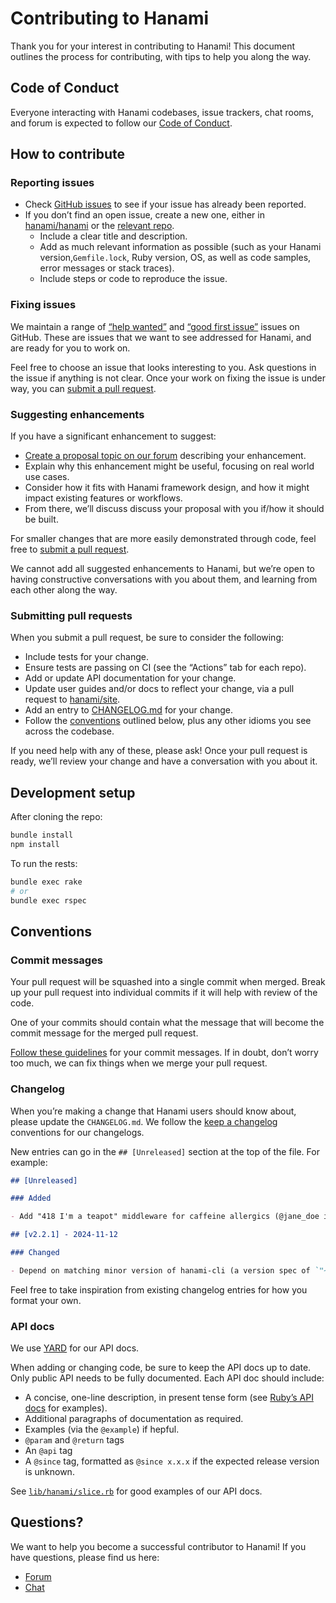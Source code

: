 # Contributing to Hanami

Thank you for your interest in contributing to Hanami! This document outlines the process for contributing, with tips to help you along the way.

## Code of Conduct

Everyone interacting with Hanami codebases, issue trackers, chat rooms, and forum is expected to follow our [Code of Conduct](./CODE_OF_CONDUCT.md).

## How to contribute

### Reporting issues

- Check [GitHub issues](https://github.com/issues?q=org%3Ahanami+is%3Aopen+is%3Aissue) to see if your issue has already been reported.
- If you don’t find an open issue, create a new one, either in [hanami/hanami](https://github.com/hanami/hanami/issues) or the [relevant repo](https://github.com/hanami).
  - Include a clear title and description.
  - Add as much relevant information as possible (such as your Hanami version,`Gemfile.lock`, Ruby version, OS, as well as code samples, error messages or stack traces).
  - Include steps or code to reproduce the issue.

### Fixing issues

We maintain a range of [“help wanted”](https://github.com/issues?q=org%3Ahanami+is%3Aopen+is%3Aissue+label%3A%22help+wanted%22) and [“good first issue”](https://github.com/issues?q=org%3Ahanami+is%3Aopen+is%3Aissue+label%3A%22good+first+issue%22) issues on GitHub. These are issues that we want to see addressed for Hanami, and are ready for you to work on.

Feel free to choose an issue that looks interesting to you. Ask questions in the issue if anything is not clear. Once your work on fixing the issue is under way, you can [submit a pull request](#submitting-pull-requests).

### Suggesting enhancements

If you have a significant enhancement to suggest:

- [Create a proposal topic on our forum](https://discourse.hanamirb.org/c/proposals/6) describing your enhancement.
- Explain why this enhancement might be useful, focusing on real world use cases.
- Consider how it fits with Hanami framework design, and how it might impact existing features or workflows.
- From there, we’ll discuss discuss your proposal with you if/how it should be built.

For smaller changes that are more easily demonstrated through code, feel free to [submit a pull request](#submitting-pull-requests).

We cannot add all suggested enhancements to Hanami, but we’re open to having constructive conversations with you about them, and learning from each other along the way.

### Submitting pull requests

When you submit a pull request, be sure to consider the following:

- Include tests for your change.
- Ensure tests are passing on CI (see the “Actions” tab for each repo).
- Add or update API documentation for your change.
- Update user guides and/or docs to reflect your change, via a pull request to [hanami/site](https://github.com/hanami/site).
- Add an entry to [CHANGELOG.md](./CHANGELOG.md) for your change.
- Follow the [conventions](#conventions) outlined below, plus any other idioms you see across the codebase.

If you need help with any of these, please ask! Once your pull request is ready, we’ll review your change and have a conversation with you about it.

## Development setup

After cloning the repo:

```bash
bundle install
npm install
```

To run the rests:

```bash
bundle exec rake
# or
bundle exec rspec
```

## Conventions

### Commit messages

Your pull request will be squashed into a single commit when merged. Break up your pull request into individual commits if it will help with review of the code.

One of your commits should contain what the message that will become the commit message for the merged pull request.

[Follow these guidelines](https://developer.vonage.com/en/blog/how-to-write-a-great-git-commit-message) for your commit messages. If in doubt, don’t worry too much, we can fix things when we merge your pull request.

### Changelog

When you’re making a change that Hanami users should know about, please update the `CHANGELOG.md`. We follow the [keep a changelog](https://keepachangelog.com) conventions for our changelogs.

New entries can go in the `## [Unreleased]` section at the top of the file. For example:

```md
## [Unreleased]

### Added

- Add "418 I'm a teapot" middleware for caffeine allergics (@jane_doe in #9999)

## [v2.2.1] - 2024-11-12

### Changed

- Depend on matching minor version of hanami-cli (a version spec of `"~> 2.2.1"` instead of `"~> 2.2"`). This ensures that future bumps to the minor version of hanami-cli will not be inadvertently installed on user machines (@timriley in #1471)
```

Feel free to take inspiration from existing changelog entries for how you format your own.

### API docs

We use [YARD](https://yardoc.org) for our API docs.

When adding or changing code, be sure to keep the API docs up to date. Only public API needs to be fully documented. Each API doc should include:

- A concise, one-line description, in present tense form (see [Ruby’s API docs](https://docs.ruby-lang.org/en/master/) for examples).
- Additional paragraphs of documentation as required.
- Examples (via the `@example`) if hepful.
- `@param` and `@return` tags
- An `@api` tag
- A `@since` tag, formatted as `@since x.x.x` if the expected release version is unknown.

See [`lib/hanami/slice.rb`](./lib/hanami/slice.rb) for good examples of our API docs.

## Questions?

We want to help you become a successful contributor to Hanami! If you have questions, please find us here:

- [Forum](https://discourse.hanamirb.org/)
- [Chat](https://discord.gg/KFCxDmk3JQ)
